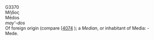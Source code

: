 G3370  
Μῆδος  
Mēdos  
*may‘-dos*  
Of foreign origin (compare \[[4074](h4074) ); a *Median*, or inhabitant
of Media: - Mede.  

